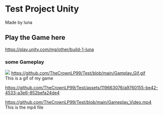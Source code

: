 # Test Project Unity
Made by luna

## Play the Game here
https://play.unity.com/mg/other/build-1-luna

### some Gameplay
![](https://github.com/TheCrownLP99/Test/blob/main/Gamplay_Gif.gif)
https://github.com/TheCrownLP99/Test/blob/main/Gamplay_Gif.gif  
This is a gif of my game

https://github.com/TheCrownLP99/Test/assets/119663076/a9760155-be42-4533-a3e6-852befa24de4

https://github.com/TheCrownLP99/Test/blob/main/Gameplay_Video.mp4  
This is the mp4 file
